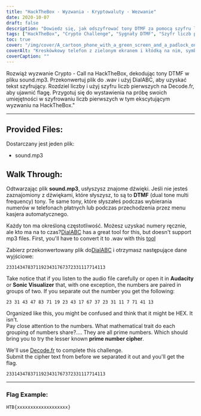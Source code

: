 ```yaml
---
title: "HackTheBox - Wyzwania - Kryptowaluty - Wezwanie"
date: 2020-10-07
draft: false
description: "Dowiedz się, jak odszyfrować tony DTMF za pomocą szyfru liczb pierwszych, aby rozwiązać wyzwanie Crypto - Call na HackTheBox."
tags: ["HackTheBox", "Crypto Challenge", "Sygnały DTMF", "Szyfr liczb pierwszych", "Odszyfrowanie", "Rozwiązywanie zagadek", "Kryptografia", "Konwersja audio", "DialABC", "Decode.fr", "WAV", "MP3", "Częstotliwość", "Cecha matematyczna", "Flaga", "Audacity", "Wizualizer dźwiękowy", "Numery", "Menu automatycznych kasjerów", "Telefon płatny"]
toc: true
cover: "/img/cover/A_cartoon_phone_with_a_green_screen_and_a_padlock_on_it.png"
coverAlt: "Kreskówkowy telefon z zielonym ekranem i kłódką na nim, symbolizujący bezpieczeństwo i szyfrowanie, z tonami DTMF przedstawionymi w tle"
coverCaption: ""
---
```


Rozwiąż wyzwanie Crypto - Call na HackTheBox, dekodując tony DTMF w pliku sound.mp3. Przekonwertuj plik do .wav i użyj DialABC, aby uzyskać tekst szyfrujący. Rozdziel liczby i użyj szyfru liczb pierwszych na Decode.fr, aby ujawnić flagę. Przygotuj się do wystawienia na próbę swoich umiejętności w szyfrowaniu liczb pierwszych w tym ekscytującym wyzwaniu na HackTheBox."

______

## Provided Files:

Dostarczany jest jeden plik:
- sound.mp3

## Walk Through:

Odtwarzając plik **sound.mp3**, usłyszysz znajome dźwięki. Jeśli nie jesteś zaznajomiony z dźwiękami, które słyszysz, to są to **DTMF** (dual tone multi frequency) tony. Te same tony, które słyszałeś podczas wybierania numerów w telefonach płatnych lub podczas przechodzenia przez menu kasjera automatycznego.

Każdy ton ma określoną częstotliwość. Możesz uzyskać numery ręcznie, ale kto ma na to czas?[DialABC](http://www.dialabc.com/sound/detect/index.html) has a great tool for this, but doesn't support mp3 files. First, you'll have to convert it to .wav with this [tool](https://online-audio-converter.com/)

Zabierz przekonwertowany plik do[DialABC](http://www.dialabc.com/sound/detect/index.html) i otrzymasz następujące dane wyjściowe:
```
2331434783711923431767372331117714113
```
 
Take notice that if you listen to the audio file carefully or open it in **Audacity** or **Sonic Visualizer** that, with one exception, the numbers are paired in groups of two.
If you separate out the number you get the following:
```
23 31 43 47 83 71 19 23 43 17 67 37 23 31 11 7 71 41 13
```

Organized like this, you might be confused and think that it might be HEX. It isn't.  
Pay close attention to the numbers. What mathematical trait do each grouping of numbers share?....
They are all prime numbers. Which should bring you to try the lesser known **prime number cipher**.

We'll use [Decode.fr](https://www.dcode.fr/prime-numbers-cipher) to complete this challenge.   
Submit the cipher text from before we separated it out and you'll get the flag.
```
2331434783711923431767372331117714113
```

______

### Flag Example:
```
HTB{xxxxxxxxxxxxxxxxxxx}
```